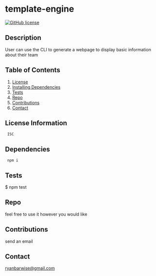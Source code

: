 
  
  # template-engine
  
  [![GitHub license](https://img.shields.io/github/last-commit/ryanbarwise/template-engine)](https://github.com/ryanbarwise/template-engine)
   


  ## Description
 User can use the CLI to generate a webpage to display basic information about their team

  ## Table of Contents
  1. [License](#license)
  2. [Installing Dependencies](#dependencies)
  3. [Tests](#tests)
  3. [Repo](#repo)
  4. [Contributions](#contributions)
  5. [Contact](#contact)

  <a name = "license"></a>
  ## License Information
     ISC

  <a name = "dependencies"></a>
  ## Dependencies
     npm i

  <a name = "tests"></a>
  ## Tests
   $ npm test

  <a name = "repo"></a>
  ## Repo
  feel free to use it however you would like

  <a name = "contributions"></a>
  ## Contributions 
   send an email

  <a name = "contact"></a>
  ## Contact
  <ryanbarwise@gmail.com>

  
  

  
    
  
  
